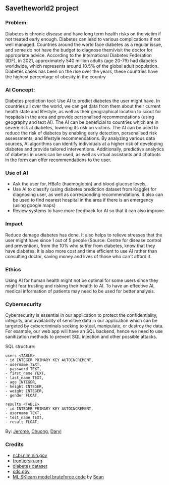 ## Savetheworld2 project

### Problem:
Diabetes is chronic disease and have long term health risks on the victim if not treated early enough. Diabetes can lead to various complications if not well managed. Countries around the world face diabetes as a regular issue, and some do not have the budget to diagnose them/visit the doctor for appropriate advice. According to the International Diabetes Federation (IDF), in 2021, approximately 540 million adults (age 20-79) had diabetes worldwide, which represents around 10.5% of the global adult population. Diabetes cases has been on the rise over the years, these countries have the highest percentage of obesity in the country


### AI Concept:
Diabetes prediction tool: Use AI to predict diabetes the user might have. In countries all over the world, we can get data from them about their current health state and lifestyle, as well as their geographical location to scout for hospitals in the area and provide personalised recommendations (using geography and text AI). The AI can be beneficial to countries which are in severe risk at diabetes, lowering its risk on victims. The AI can be used to reduce the risk of diabetes by enabling early detection, personalised risk assessments, and lifestyle recommendations. By analyzing various data sources, AI algorithms can identify individuals at a higher risk of developing diabetes and provide tailored interventions. Additionally, predictive analytics of diabetes in users can be used, as well as virtual assistants and chatbots in the form can offer recommendations to the user.


### Use of AI
- Ask the user for, HBa1c (haemoglobin) and blood glucose levels,
- Use AI to classify (using diabetes prediction dataset from Kaggle) for diagnosing user, as well as corresponding recommendations. It also can be used to find nearest hospital in the area if there is an emergency (using google maps)
- Review systems to have more feedback for AI so that it can also improve


### Impact
Reduce damage diabetes has done. It also helps to relieve stresses that the user might have since 1 out of 5 people (Source: Centre for disease control and prevention), from the 10% who suffer from diabetes, know that they have diabetes. It is also more cost and time efficient to use AI rather than consulting doctor, saving money and lives of those who can't afford it.


### Ethics
Using AI for human health might not be optimal for some users since they might fear trusting and risking their health to AI. To have an effective AI, medical information of patients may need to be used for better analysis.

### Cybersecurity
Cybersecurity is essential in our application to protect the confidentiality, integrity, and availability of sensitive data in our application which can be targeted by cybercriminals seeking to steal, manipulate, or destroy the data. For example, our web app will have an SQL backend, hence we need to use sanitization methods to prevent SQL injection and other possible attacks.

SQL structure:
```
users <TABLE>
- id INTEGER PRIMARY KEY AUTOINCREMENT,
- username TEXT,
- password TEXT,
- first_name TEXT,
- last_name TEXT,
- age INTEGER,
- height INTEGER,
- weight INTEGER,
- gender FLOAT,

results <TABLE>
- id INTEGER PRIMARY KEY AUTOINCREMENT,
- username TEXT,
- test_name TEXT,
- result FLOAT,
```

By: [Jerome](https://github.com/jeromepalayoor), [Chuong](https://github.com/hollowcrust), [Daryl](https://github.com/cutekittens123)

### Credits
- [ncbi.nlm.nih.gov](https://www.ncbi.nlm.nih.gov/pmc/articles/PMC7120372/)
- [frontiersin.org](https://www.frontiersin.org/articles/10.3389/fdgth.2020.00006/full)
- [diabetes dataset](https://www.kaggle.com/datasets/iammustafatz/diabetes-prediction-dataset)
- [cdc.gov](https://www.cdc.gov/diabetes/library/spotlights/diabetes-facts-stats.html)
- [ML SKlearn model bruteforce code](https://github.com/beanbeah/ML/blob/main/sklearn-ml-bruteforce.py) by [Sean](https://github.com/beanbeah)